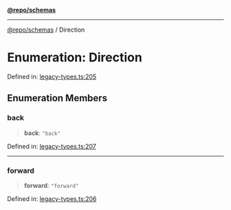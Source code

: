 [**@repo/schemas**](../README.md)

---

[@repo/schemas](../README.md) / Direction

# Enumeration: Direction

Defined in: [legacy-types.ts:205](https://github.com/alexqguo/drinking-board-game-v3/blob/c6c8efecde293dcd45795192eba80a63357ff3d6/packages/schemas/src/legacy-types.ts#L205)

## Enumeration Members

### back

> **back**: `"back"`

Defined in: [legacy-types.ts:207](https://github.com/alexqguo/drinking-board-game-v3/blob/c6c8efecde293dcd45795192eba80a63357ff3d6/packages/schemas/src/legacy-types.ts#L207)

---

### forward

> **forward**: `"forward"`

Defined in: [legacy-types.ts:206](https://github.com/alexqguo/drinking-board-game-v3/blob/c6c8efecde293dcd45795192eba80a63357ff3d6/packages/schemas/src/legacy-types.ts#L206)
